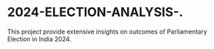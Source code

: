 # 2024-ELECTION-ANALYSIS-.
This project provide extensive insights on  outcomes of Parliamentary Election in India 2024. 
